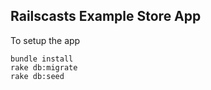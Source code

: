Railscasts Example Store App
--

To setup the app

    bundle install
    rake db:migrate
    rake db:seed
